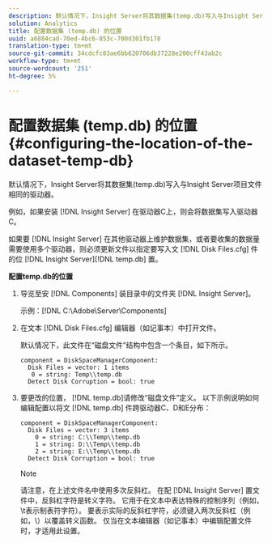 ```yaml
---
description: 默认情况下，Insight Server将其数据集(temp.db)写入与Insight Server项目文件相同的驱动器。
solution: Analytics
title: 配置数据集 (temp.db) 的位置
uuid: a6884cad-70ed-4bc6-853c-700d301fb178
translation-type: tm+mt
source-git-commit: 34cdcfc83ae6bb620706db37228e200cff43ab2c
workflow-type: tm+mt
source-wordcount: '251'
ht-degree: 5%

---
```



# 配置数据集 (temp.db) 的位置{#configuring-the-location-of-the-dataset-temp-db}

默认情况下，Insight Server将其数据集(temp.db)写入与Insight Server项目文件相同的驱动器。

例如，如果安装 [!DNL Insight Server] 在驱动器C上，则会将数据集写入驱动器C。

如果要 [!DNL Insight Server] 在其他驱动器上维护数据集，或者要收集的数据量需要使用多个驱动器，则必须更新文件以指定要写入文 [!DNL Disk Files.cfg] 件的位 [!DNL Insight Server][!DNL temp.db] 置。

**配置temp.db的位置**

1. 导览至安 [!DNL Components] 装目录中的文件夹 [!DNL Insight Server]。

   示例：[!DNL C:\Adobe\Server\Components]

1. 在文本 [!DNL Disk Files.cfg] 编辑器（如记事本）中打开文件。

   默认情况下，此文件在“磁盘文件”结构中包含一个条目，如下所示。

   ```
   component = DiskSpaceManagerComponent:
     Disk Files = vector: 1 items
      0 = string: Temp\\temp.db
     Detect Disk Corruption = bool: true
   ```

1. 要更改的位置， [!DNL temp.db]请修改“磁盘文件”定义。 以下示例说明如何编辑配置以将文 [!DNL temp.db] 件跨驱动器C、D和E分布：

   ```
   component = DiskSpaceManagerComponent:
     Disk Files = vector: 3 items
       0 = string: C:\\Temp\\temp.db
       1 = string: D:\\Temp\\temp.db
       2 = string: E:\\Temp\\temp.db
     Detect Disk Corruption = bool: true
   ```

   >[!NOTE]
   >
   >请注意，在上述文件名中使用多次反斜杠。 在配 [!DNL Insight Server] 置文件中，反斜杠字符是转义字符。 它用于在文本中表达特殊的控制序列（例如，\t表示制表符字符）。 要表示实际的反斜杠字符，必须键入两次反斜杠（例如，\\）以覆盖转义函数。 仅当在文本编辑器（如记事本）中编辑配置文件时，才适用此设置。

